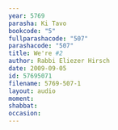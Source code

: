 ```yaml
---
year: 5769
parasha: Ki Tavo
bookcode: "5"
fullparashacode: "507"
parashacode: "507"
title: We're #2
author: Rabbi Eliezer Hirsch
date: 2009-09-05
id: 57695071
filename: 5769-507-1
layout: audio
moment: 
shabbat: 
occasion: 
---
```

